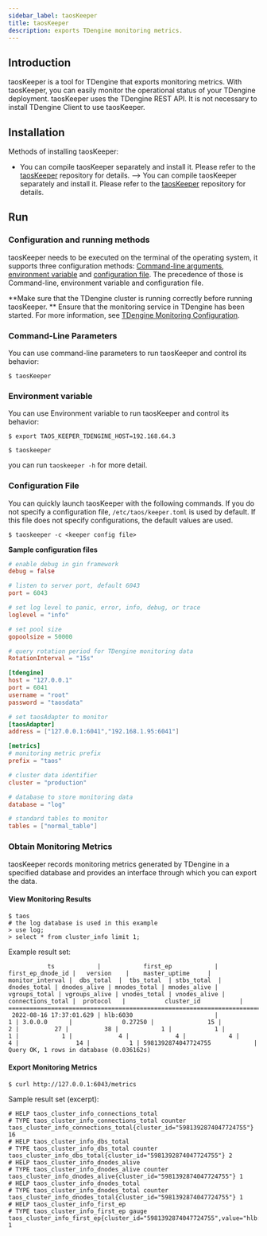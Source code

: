 ```yaml
---
sidebar_label: taosKeeper
title: taosKeeper
description: exports TDengine monitoring metrics.
---
```


## Introduction

taosKeeper is a tool for TDengine that exports monitoring metrics. With taosKeeper, you can easily monitor the operational status of your TDengine deployment. taosKeeper uses the TDengine REST API. It is not necessary to install TDengine Client to use taosKeeper.

## Installation

<!-- There are two ways to install taosKeeper: -->
Methods of installing taosKeeper:

<!--- Installing the official TDengine installer will automatically install taosKeeper. Please refer to [TDengine installation](/operation/pkg-install) for details. -->

- You can compile taosKeeper separately and install it. Please refer to the [taosKeeper](https://github.com/taosdata/taoskeeper) repository for details. -->
You can compile taosKeeper separately and install it. Please refer to the [taosKeeper](https://github.com/taosdata/taoskeeper) repository for details.

## Run

### Configuration and running methods

taosKeeper needs to be executed on the terminal of the operating system, it supports three configuration methods: [Command-line arguments](#command-line-arguments-in-detail), [environment variable](#environment-variable-in-detail) and [configuration file](#configuration-file-parameters-in-detail). The precedence of those is Command-line, environment variable and configuration file.

**Make sure that the TDengine cluster is running correctly before running taosKeeper. ** Ensure that the monitoring service in TDengine has been started. For more information, see [TDengine Monitoring Configuration](../config/#monitoring).

### Command-Line Parameters

You can use command-line parameters to run taosKeeper and control its behavior:

```shell
$ taosKeeper
```
### Environment variable

You can use Environment variable to run taosKeeper and control its behavior:

```shell
$ export TAOS_KEEPER_TDENGINE_HOST=192.168.64.3
 
$ taoskeeper
```

you can run `taoskeeper -h` for more detail.

### Configuration File

You can quickly launch taosKeeper with the following commands. If you do not specify a configuration file, `/etc/taos/keeper.toml` is used by default. If this file does not specify configurations, the default values are used. 

```shell
$ taoskeeper -c <keeper config file>
```

**Sample configuration files**
```toml
# enable debug in gin framework
debug = false

# listen to server port, default 6043
port = 6043

# set log level to panic, error, info, debug, or trace
loglevel = "info"

# set pool size
gopoolsize = 50000

# query rotation period for TDengine monitoring data
RotationInterval = "15s"

[tdengine]
host = "127.0.0.1"
port = 6041
username = "root"
password = "taosdata"

# set taosAdapter to monitor
[taosAdapter]
address = ["127.0.0.1:6041","192.168.1.95:6041"]

[metrics]
# monitoring metric prefix
prefix = "taos"

# cluster data identifier
cluster = "production"

# database to store monitoring data
database = "log"

# standard tables to monitor
tables = ["normal_table"]
```

### Obtain Monitoring Metrics

taosKeeper records monitoring metrics generated by TDengine in a specified database and provides an interface through which you can export the data.

#### View Monitoring Results

```shell
$ taos
# the log database is used in this example
> use log;
> select * from cluster_info limit 1;
```

Example result set:

```shell
           ts            |            first_ep            | first_ep_dnode_id |   version    |    master_uptime     | monitor_interval |  dbs_total  |  tbs_total  | stbs_total  | dnodes_total | dnodes_alive | mnodes_total | mnodes_alive | vgroups_total | vgroups_alive | vnodes_total | vnodes_alive | connections_total |  protocol   |           cluster_id           |
===============================================================================================================================================================================================================================================================================================================================================================================
 2022-08-16 17:37:01.629 | hlb:6030                       |                 1 | 3.0.0.0      |              0.27250 |               15 |           2 |          27 |          38 |            1 |            1 |            1 |            1 |             4 |             4 |            4 |            4 |                14 |           1 | 5981392874047724755            |
Query OK, 1 rows in database (0.036162s)
```

#### Export Monitoring Metrics

```shell
$ curl http://127.0.0.1:6043/metrics
```

Sample result set (excerpt):

```shell
# HELP taos_cluster_info_connections_total 
# TYPE taos_cluster_info_connections_total counter
taos_cluster_info_connections_total{cluster_id="5981392874047724755"} 16
# HELP taos_cluster_info_dbs_total 
# TYPE taos_cluster_info_dbs_total counter
taos_cluster_info_dbs_total{cluster_id="5981392874047724755"} 2
# HELP taos_cluster_info_dnodes_alive 
# TYPE taos_cluster_info_dnodes_alive counter
taos_cluster_info_dnodes_alive{cluster_id="5981392874047724755"} 1
# HELP taos_cluster_info_dnodes_total 
# TYPE taos_cluster_info_dnodes_total counter
taos_cluster_info_dnodes_total{cluster_id="5981392874047724755"} 1
# HELP taos_cluster_info_first_ep 
# TYPE taos_cluster_info_first_ep gauge
taos_cluster_info_first_ep{cluster_id="5981392874047724755",value="hlb:6030"} 1
```